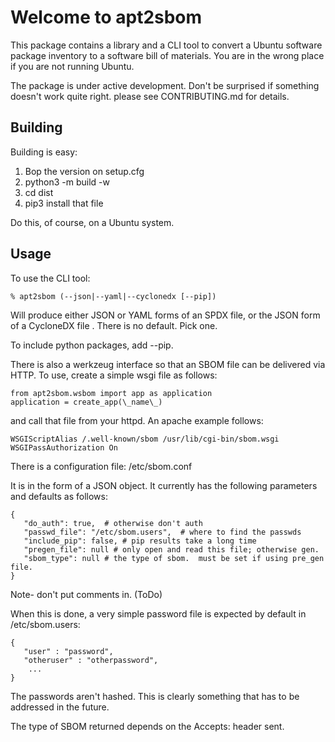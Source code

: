 # Welcome to apt2sbom

This package contains a library and a CLI tool to convert a Ubuntu
software package inventory to a software bill of materials.  You are
in the wrong place if you are not running Ubuntu.

The package is under active development.  Don't be surprised if
something doesn't work quite right.  please see CONTRIBUTING.md for
details.

## Building

Building is easy:

1. Bop the version on setup.cfg
2. python3 -m build -w
3. cd dist
4. pip3 install that file

Do this, of course, on a Ubuntu system.

## Usage

To use the CLI tool:

    % apt2sbom (--json|--yaml|--cyclonedx [--pip])

Will produce either JSON or YAML forms of an SPDX file, or the JSON form of a CycloneDX file . There is no default.  Pick one.

To include python packages, add --pip.

There is also a werkzeug interface so that an SBOM file can be
delivered via HTTP.  To use, create a simple wsgi file as follows:

    from apt2sbom.wsbom import app as application  
    application = create_app(\_name\_)


and call that file from your httpd. An apache example follows:

    WSGIScriptAlias /.well-known/sbom /usr/lib/cgi-bin/sbom.wsgi
    WSGIPassAuthorization On

There is a configuration file: /etc/sbom.conf

It is in the form of a JSON object.  It currently has the following
parameters and defaults as follows:

    {
       "do_auth": true,  # otherwise don't auth
       "passwd_file": "/etc/sbom.users",  # where to find the passwds
       "include_pip": false, # pip results take a long time
       "pregen_file": null # only open and read this file; otherwise gen.
       "sbom_type": null # the type of sbom.  must be set if using pre_gen file.
    }

Note- don't put comments in.  (ToDo)

When this is done, a very simple password file is expected by default
in /etc/sbom.users:

    {
       "user" : "password",
       "otheruser" : "otherpassword",
        ...
    }

The passwords aren't hashed.  This is clearly something that has to
be addressed in the future.

The type of SBOM returned depends on the Accepts: header sent.
